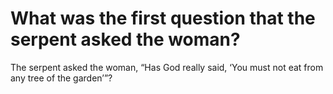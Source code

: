 # What was the first question that the serpent asked the woman?

The serpent asked the woman, “Has God really said, ‘You must not eat from any tree of the garden’”?
